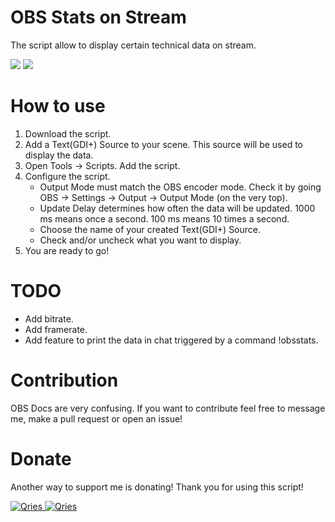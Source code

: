 # OBS Stats on Stream
The script allow to display certain technical data on stream.

<img src="https://i.imgur.com/mMwbHpw.png" />
<img src="https://i.imgur.com/X9v9DQ5.png" />

# How to use
1. Download the script.
2. Add a Text(GDI+) Source to your scene. This source will be used to display the data.
3. Open Tools -> Scripts. Add the script.
4. Configure the script.
    * Output Mode must match the OBS encoder mode. Check it by going OBS -> Settings -> Output -> Output Mode (on the very top).
    * Update Delay determines how often the data will be updated. 1000 ms means once a second. 100 ms means 10 times a second.
    * Choose the name of your created Text(GDI+) Source.
    * Check and/or uncheck what you want to display.
5. You are ready to go!

# TODO
* Add bitrate.
* Add framerate.
* Add feature to print the data in chat triggered by a command !obsstats.

# Contribution

OBS Docs are very confusing. If you want to contribute feel free to message me, make a pull request or open an issue!

# Donate

Another way to support me is donating! Thank you for using this script!

 <a href="https://streamelements.com/greencomfytea/tip">
  <img alt="Qries" src="https://panels-images.twitch.tv/panel-48897356-image-c6155d48-b689-4240-875c-f3141355cb56">
</a>
<a href="https://ko-fi.com/greencomfytea">
  <img alt="Qries" src="https://panels-images.twitch.tv/panel-48897356-image-c2fcf835-87e4-408e-81e8-790789c7acbc">
</a>
